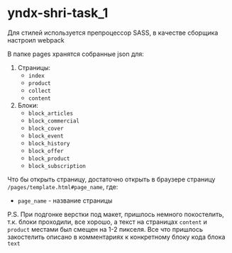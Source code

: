 # yndx-shri-task_1

Для стилей используется препроцессор SASS, в качестве сборщика настроил webpack

В папке pages хранятся собранные json для:
1. Страницы:
    * `index`
    * `product`
    * `collect`
    * `content`
2. Блоки:
    * `block_articles`
    * `block_commercial`
    * `block_cover`
    * `block_event`
    * `block_history`
    * `block_offer`
    * `block_product`
    * `block_subscription`

Что бы открыть страницу, достаточно открыть в браузере страницу `/pages/template.html#page_name`, где:
- `page_name` - название страницы

P.S.
При подгонке верстки под макет, пришлось немного покостелить, т.к. блоки проходили, все хорошо, а текст на страницах `content` и `product` местами был смещен на 1-2 пикселя. Все что пришлось закостелить описано в комментариях к конкретному блоку кода блока `text`
